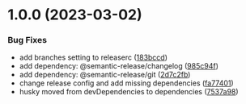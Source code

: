 # 1.0.0 (2023-03-02)


### Bug Fixes

* add branches setting to releaserc ([183bccd](https://github.com/gyszalai/mock-smtp/commit/183bccd919f4d90452bd0aeda66e4f501f738724))
* add dependency: @semantic-release/changelog ([985c94f](https://github.com/gyszalai/mock-smtp/commit/985c94f3e8924fb7e6b4082a28397b5c1a40a207))
* add dependency: @semantic-release/git ([2d7c2fb](https://github.com/gyszalai/mock-smtp/commit/2d7c2fbfea324a369a8f636f2d77b0e5e8ac22ba))
* change release config and add missing dependencies ([fa77401](https://github.com/gyszalai/mock-smtp/commit/fa7740124a61afd0bb47e5880991cdc43b5d4ea5))
* husky moved from devDependencies to dependencies ([7537a98](https://github.com/gyszalai/mock-smtp/commit/7537a981c7d110b5a39d9ed5be5924673405c284))
